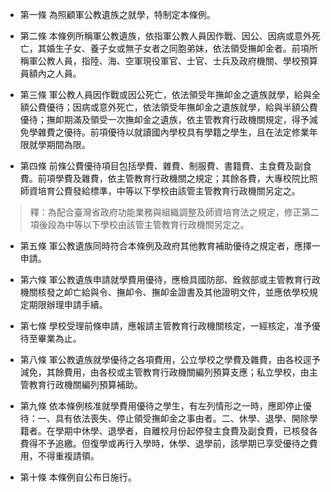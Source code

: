 * 第一條 為照顧軍公教遺族之就學，特制定本條例。

* 第二條 本條例所稱軍公教遺族，依指軍公教人員因作戰、因公、因病或意外死亡，其婚生子女、養子女或無子女者之同胞弟妹，依法領受撫卹金者。前項所稱軍公教人員，指陸、海、空軍現役軍官、士官、士兵及政府機關、學校預算員額內之人員。

* 第三條 軍公教人員因作戰或因公死亡，依法領受年撫卹金之遺族就學，給與全額公費優待；因病或意外死亡，依法領受年撫卹金之遺族就學，給與半額公費優待；撫卹期滿及領受一次撫卹金之遺族，依主管教育行政機關規定，得予減免學雜費之優待。前項優待以就讀國內學校具有學籍之學生，且在法定修業年限就學期間為限。

* 第四條 前條公費優待項目包括學費、雜費、制服費、書籍費、主食費及副食費。前項學費及雜費，依主管教育行政機關之規定；其餘各費，大專校院比照師資培育公費發給標準，中等以下學校由該管主管教育行政機關另定之。

> 釋：為配合臺灣省政府功能業務與組織調整及師資培育法之規定，修正第二項後段為中等以下學校由該管主管教育行政機關另定之。

* 第五條 軍公教遺族同時符合本條例及政府其他教育補助優待之規定者，應擇一申請。

* 第六條 軍公教遺族申請就學費用優待，應檢具國防部、銓敘部或主管教育行政機關核發之卹亡給與令、撫卹令、撫卹金證書及其他證明文件，並應依學校規定期限辦理申請手續。

* 第七條 學校受理前條申請，應報請主管教育行政機關核定，一經核定，准予優待至畢業為止。

* 第八條 軍公教遺族就學優待之各項費用，公立學校之學費及雜費，由各校逕予減免，其餘費用，由各校或主管教育行政機關編列預算支應；私立學校，由主管教育行政機關編列預算補助。

* 第九條 依本條例核准就學費用優待之學生，有左列情形之一時，應即停止優待：一、具有依法喪失、停止領受撫卹金之事由者。二、休學、退學、開除學籍者。在學期中休學、退學者，自離校月份起停發主食費及副食費，已核發各費得不予追繳。但復學或再行入學時，休學、退學前，該學期已享受優待之費用，不得重複請領。

* 第十條 本條例自公布日施行。

